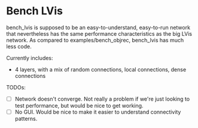 # Bench LVis

bench_lvis is supposed to be an easy-to-understand, easy-to-run network that nevertheless has the same performance characteristics as the big LVis network.
As compared to examples/bench_objrec, bench_lvis has much less code.

Currently includes:
- 4 layers, with a mix of random connections, local connections, dense connections

TODOs:
- [ ] Network doesn't converge. Not really a problem if we're just looking to test performance, but would be nice to get working.
- [ ] No GUI. Would be nice to make it easier to understand connectivity patterns.